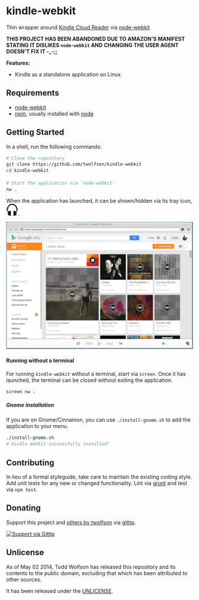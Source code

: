 # kindle-webkit

Thin wrapper around [Kindle Cloud Reader][] via [node-webkit][]

**THIS PROJECT HAS BEEN ABANDONED DUE TO AMAZON'S MANIFEST STATING IT DISLIKES `node-webkit` AND CHANGING THE USER AGENT DOESN'T FIX IT -_-;;**

**Features:**

- Kindle as a standalone application on Linux

[Kindle Cloud Reader]: https://read.amazon.com/
[node-webkit]: https://github.com/rogerwang/node-webkit

## Requirements
- [node-webkit][]
- [npm][], usually installed with [node][]

[npm]: http://npmjs.org/
[node]: http://nodejs.org/

## Getting Started
In a shell, run the following commands:

```bash
# Clone the repository
git clone https://github.com/twolfson/kindle-webkit
cd kindle-webkit

# Start the application via `node-webkit`
nw .
```

When the application has launched, it can be shown/hidden via its tray icon, ![tray icon](lib/icon.png).

![Screenshot](docs/screenshot.png)

#### Running without a terminal
For running `kindle-webkit` without a terminal, start via `screen`. Once it has launched, the terminal can be closed without exiting the application.

```bash
screen nw .
```

##### Gnome installation
If you are on Gnome/Cinnamon, you can use `./install-gnome.sh` to add the application to your menu.

```bash
./install-gnome.sh
# Kindle Webkit successfully installed!
```

## Contributing
In lieu of a formal styleguide, take care to maintain the existing coding style. Add unit tests for any new or changed functionality. Lint via [grunt](https://github.com/gruntjs/grunt) and test via `npm test`.

## Donating
Support this project and [others by twolfson][gittip] via [gittip][].

[![Support via Gittip][gittip-badge]][gittip]

[gittip-badge]: https://rawgithub.com/twolfson/gittip-badge/master/dist/gittip.png
[gittip]: https://www.gittip.com/twolfson/

## Unlicense
As of May 02 2014, Todd Wolfson has released this repository and its contents to the public domain, excluding that which has been attributed to other sources.

It has been released under the [UNLICENSE][].

[UNLICENSE]: UNLICENSE
